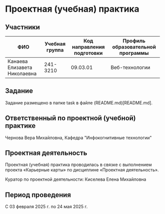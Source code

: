 # Проектная (учебная) практика

## Участники

| ФИО | Учебная группа | Код направления подготовки | Профиль образовательной программы |
|-----|----------------|----------------------------|-----------------------------------|
| Канаева Елизавета Николаевна | 241-3210 | 09.03.01 | Веб-технологии |

## Задание

Задание размещено в папке task в файле (README.md)[README.md].

## Ответственный по проектной (учебной) практике

Чернова Вера Михайловна, Кафедра "Инфокогнитивные технологии"

## Проектная деятельность

Проектная (учебная) практика проводилась в связке с выполнением проекта «Карьерные карты» по дисциплине «Проектная деятельность».

Куратор по проектной деятельности: Киселева Елена Михайловна

## Период проведения

С 03 февраля 2025 г. по 24 мая 2025 г.
